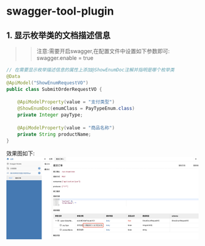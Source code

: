 # swagger-tool-plugin

## 1. 显示枚举类的文档描述信息

>> 注意:需要开启swagger,在配置文件中设置如下参数即可:
>  swagger.enable = true

~~~java
// 在需要显示枚举描述信息的属性上添加@ShowEnumDoc注解并指明是哪个枚举类
@Data
@ApiModel("ShowEnumRequestVO")
public class SubmitOrderRequestVO {

    @ApiModelProperty(value = "支付类型")
    @ShowEnumDoc(enumClass = PayTypeEnum.class)
    private Integer payType;

    @ApiModelProperty(value = "商品名称")
    private String productName;
}
~~~

效果图如下:  
![显示枚举类型的文档描述信息](images/显示枚举类型的文档描述信息.jpg)
